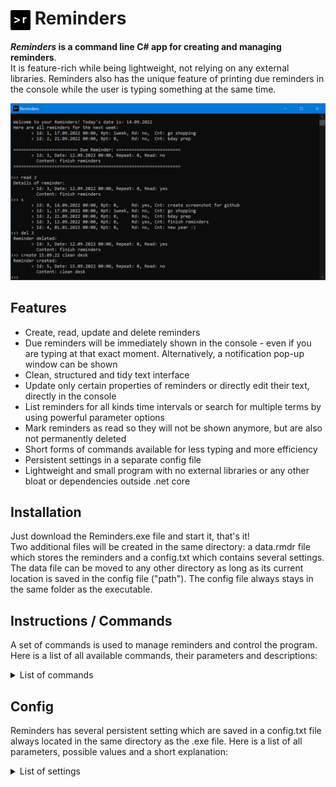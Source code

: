 # <img alt="Reminders icon" height="32" src="icon.png" title="Reminders" width="32" align="center"/> Reminders
**_Reminders_ is a command line C# app for creating and managing reminders**.  
It is feature-rich while being lightweight, not relying on any external libraries. 
Reminders also has the unique feature of printing due reminders in the console while the user is typing something at the same time.

<img alt="Program screenshot" src="screenshot.png" title="Screenshot">

## Features
- Create, read, update and delete reminders
- Due reminders will be immediately shown in the console - even if you are typing at that exact moment. Alternatively, a notification pop-up window can be shown
- Clean, structured and tidy text interface
- Update only certain properties of reminders or directly edit their text, directly in the console
- List reminders for all kinds time intervals or search for multiple terms by using powerful parameter options
- Mark reminders as read so they will not be shown anymore, but are also not permanently deleted
- Short forms of commands available for less typing and more efficiency
- Persistent settings in a separate config file
- Lightweight and small program with no external libraries or any other bloat or dependencies outside .net core

## Installation
Just download the Reminders.exe file and start it, that's it!  
Two additional files will be created in the same directory: a data.rmdr file which stores the reminders and a config.txt which contains several settings. 
The data file can be moved to any other directory as long as its current location is saved in the config file ("path"). The config file always stays in the same folder as the executable.

## Instructions / Commands
A set of commands is used to manage reminders and control the program.
Here is a list of all available commands, their parameters and descriptions:

<details><summary>List of commands</summary>

- `create` date time timespan content
  - creates a new reminder with mandatory and optional values, then shows its id
- `delete` id
  - deletes a reminder permanently by id
- `update` id date time timespan content
  - update a reminder by id, you can optionally update every individual property of it
- `edit` id
  - you can directly edit the content text of the reminder, press enter to save it
- `read` id
  - marks a reminder as read so it does not pop up as due every time the program is started
- `show` id / status startdate enddate / date / timespan
  - shows either the complete details of one reminder by id or a list of reminders defined by a date, between two dates or in a timespan from now
- `search` terms
  - lets you search for reminders containing specific terms, multiple terms have to be in "" and are separated by spaces
- `config` setting / reset
  - shows the config and values, lets you set the values or resets the whole config
- `help`: shows a help page with a list of available commands
- `commands`: shows a detailed list of commands with possible parameters
- `exit`: stops the program and closes the window

Below is also a detailed list of all possible and alternative parameters of the above commands:

<details><summary>Detailed list of all possible parameters</summary>

- `create[/c] {dd(.)mm(.)(yy)yy} ({hh(:[/.])mm}) ({x}min[/h/d/m/y]) {text}`
- `delete[/del/d] {id}`
- `update[/u] {id} ({dd(.)mm(.)(yy)yy}) ({hh(:[/.])mm}) ({x}min[/h/d/m/y]) ({text})`
- `edit[/e] {id}`
- `read[/r] {id}`
- `show[/s] ([un]read[/[u/]r]) {dd(.)mm(.)(yy)yy)}[/today[/t]/tomorrow[/to]/yesterday[/ye](last[/l])/week[/w]/month[/m]/year[/y]/{x}d/{x}w/{x}y/]`
  - `/ show[/s] ([un]read[/[u/]r]) (s{dd(.)mm(.)(yy)yy)}) (e{dd(.)mm(.)(yy)yy)})`
  - `/ show[/s] {id}`
- `search[/se] {term} (\"{term2..n}\")`
- `config[/co/settings] {parameter} {value}`
  - `/ config[/co/settings] reset`
- `exit`

</details>

</details>

## Config
Reminders has several persistent setting which are saved in a config.txt file always located in the same directory as the .exe file.
Here is a list of all parameters, possible values and a short explanation:

<details><summary>List of settings</summary>

- `path = [directory]`: path of the directory where the data.rmdr data file will be saved
- `autostart = [bool]`: whether an autostart shortcut for Reminders will be created
- `upcomingRemindersTime = [-1..n days]`: amount of days reminders will be shown for at startup of program. A value of 0 will show today and a value of -1 all upcoming reminders
- `devMode = [bool]`: activating devmode will shown additional log messages in the console
- `notification = [bool]`: whether a notification window with sound will pop up every time a reminder is due
- `quickEdit = [bool]`: a standard windows console feature which is normally activated and allows for marking, copying, etc. of console text, but interferes with the implemented simultaneousness of console input and output. 
If you decide to reactivate quickedit, make sure to not click anywhere in the console and leaving it alone, as this will freeze the console and not show any due reminders until you "unclick" the console

</details>
